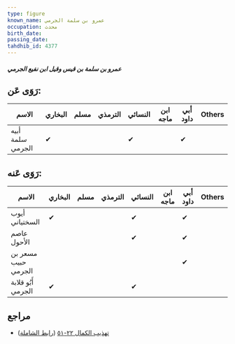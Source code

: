 ```yaml
---
type: figure
known_name: عمرو بن سلمة الجرمي
occupation: محدث
birth_date:
passing_date:
tahdhib_id: 4377
---
```

##### عمرو بن سلمة بن قيس وقيل ابن نفيع الجرمي

## رَوَى عَن:
| الاسم            | البخاري | مسلم | الترمذي | النسائي | ابن ماجه | أبي داود | Others |
| ---------------- | ------- | ---- | ------- | ------- | -------- | -------- | ------ |
| أبيه سلمة الجرمي | ✔       |      |         | ✔       |          | ✔        |        |
## رَوَى عَنه:
| الاسم               | البخاري | مسلم | الترمذي | النسائي | ابن ماجه | أبي داود | Others |
| ------------------- | ------- | ---- | ------- | ------- | -------- | -------- | ------ |
| أيوب السختياني      | ✔       |      |         | ✔       |          | ✔        |        |
| عاصم الأحول         |         |      |         | ✔       |          | ✔        |        |
| مسعر بن حبيب الجرمي |         |      |         |         |          | ✔        |        |
| أَبُو قلابة الجرمي  | ✔       |      |         | ✔       |          |          |        |
## مراجع
- [تهذيب الكمال ٢٢-٥١](obsidian://open?vault=Tahdhib-al-Kamal&file=Figures/٤٣٧٧-عمرو%20بن%20سلمة%20بن%20قيس%20وقيل%20ابن%20نفيع%20الجرمي) ([رابط الشاملة](https://shamela.ws/book/3722/11304))
